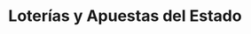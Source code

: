 ---
title: "Loterías y Apuestas del Estado"
url: /zaratan/loterias-y-apuestas-del-estado/
shop: lotería
---